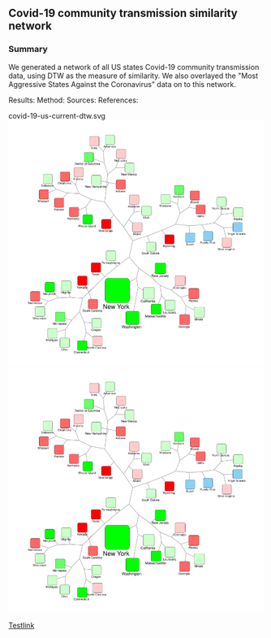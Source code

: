 ## Covid-19 community transmission similarity network

### Summary
We generated a network of all US states Covid-19 community transmission data, using DTW as the measure of similarity. We also overlayed the "Most Aggressive States Against the Coronavirus" data on to this network.

Results:
Method:
Sources:
References:

covid-19-us-current-dtw.svg
![Alt text](images/covid-19-us-current-dtw.svg)
<img src="images/covid-19-us-current-dtw.svg">

[Testlink](https://jekyllrb.com/)

